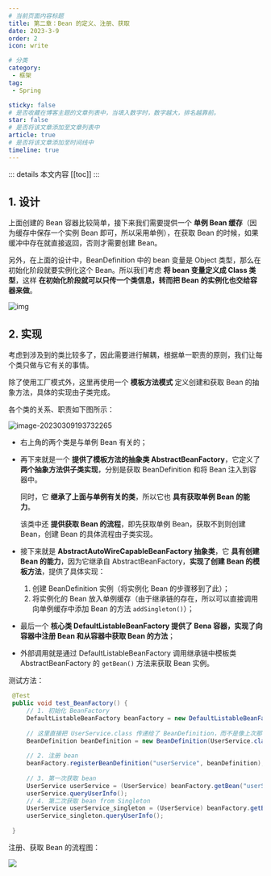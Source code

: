 ```yaml
---
# 当前页面内容标题
title: 第二章：Bean 的定义、注册、获取
date: 2023-3-9
order: 2
icon: write

# 分类
category:
 - 框架
tag:
 - Spring

sticky: false
# 是否收藏在博客主题的文章列表中，当填入数字时，数字越大，排名越靠前。
star: false
# 是否将该文章添加至文章列表中
article: true
# 是否将该文章添加至时间线中
timeline: true
---
```



::: details 本文内容
[[toc]]
:::

## 1. 设计

上面创建的 Bean 容器比较简单，接下来我们需要提供一个 **单例 Bean 缓存**（因为缓存中保存一个实例 Bean 即可，所以采用单例），在获取 Bean 的时候，如果缓冲中存在就直接返回，否则才需要创建 Bean。

另外，在上面的设计中，BeanDefinition 中的 bean 变量是 Object 类型，那么在初始化阶段就要实例化这个 Bean。所以我们考虑 **将 bean 变量定义成 Class 类型**，这样 **在初始化阶段就可以只传一个类信息，转而把 Bean 的实例化也交给容器来做**。

![img](https://run-notes.oss-cn-beijing.aliyuncs.com/notes/202303091506735.png)

## 2. 实现

考虑到涉及到的类比较多了，因此需要进行解耦，根据单一职责的原则，我们让每个类只做与它有关的事情。

除了使用工厂模式外，这里再使用一个 **模板方法模式** 定义创建和获取 Bean 的抽象方法，具体的实现由子类完成。

各个类的关系、职责如下图所示：

![image-20230309193732265](https://run-notes.oss-cn-beijing.aliyuncs.com/notes/202303091937370.png)

- 右上角的两个类是与单例 Bean 有关的；

- 再下来就是一个 **提供了模板方法的抽象类 AbstractBeanFactory**，它定义了 **两个抽象方法供子类实现**，分别是获取 BeanDefinition 和将 Bean 注入到容器中。

    同时，它 **继承了上面与单例有关的类**，所以它也 **具有获取单例 Bean 的能力**。

    该类中还 **提供获取 Bean 的流程**，即先获取单例 Bean，获取不到则创建 Bean，创建 Bean 的具体流程由子类实现。

- 接下来就是 **AbstractAutoWireCapableBeanFactory 抽象类**，它 **具有创建 Bean 的能力**，因为它继承自 AbstractBeanFactory，**实现了创建 Bean 的模板方法**，提供了具体实现：

    1. 创建 BeanDefinition 实例（将实例化 Bean 的步骤移到了此）；
    2. 将实例化的 Bean 放入单例缓存（由于继承链的存在，所以可以直接调用向单例缓存中添加 Bean 的方法 `addSingleton()`）；

- 最后一个 **核心类 DefaultListableBeanFactory 提供了 Bena 容器，实现了向容器中注册 Bean 和从容器中获取 Bean 的方法**；

- 外部调用就是通过 DefaultListableBeanFactory 调用继承链中模板类 AbstractBeanFactory 的 `getBean()` 方法来获取 Bean 实例。

测试方法：

```java
 @Test
 public void test_BeanFactory() {
     // 1. 初始化 BeanFactory
     DefaultListableBeanFactory beanFactory = new DefaultListableBeanFactory();
 
     // 这里直接把 UserService.class 传递给了 BeanDefinition，而不是像上次那样直接 new UserService()
     BeanDefinition beanDefinition = new BeanDefinition(UserService.class);
 
     // 2. 注册 bean
     beanFactory.registerBeanDefinition("userService", beanDefinition);
 
     // 3. 第一次获取 bean
     UserService userService = (UserService) beanFactory.getBean("userService");
     userService.queryUserInfo();
     // 4. 第二次获取 bean from Singleton
     UserService userService_singleton = (UserService) beanFactory.getBean("userService");
     userService_singleton.queryUserInfo();
 
 }
```

注册、获取 Bean 的流程图：

![](https://run-notes.oss-cn-beijing.aliyuncs.com/notes/202303091946463.png)